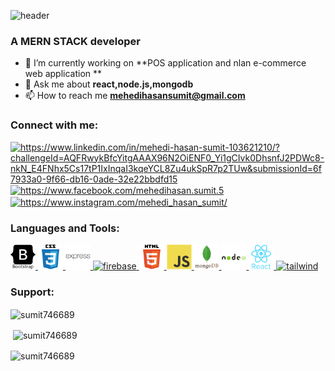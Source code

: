 ![header](https://capsule-render.vercel.app/api?color=auto&type=waving&height=200&animation=scaleIn&text=Hello%20!%20I'm%20Mehedi%20Hasan&fontSize=50&fontAlignY=35)<h3 align="left">A MERN STACK developer</h3>

- 🔭 I’m currently working on **POS application and nlan e-commerce web application **
- 💬 Ask me about **react,node.js,mongodb**
- 📫 How to reach me **mehedihasansumit@gmail.com**

<h3 align="left">Connect with me:</h3>
<p align="left">
<a href="https://www.linkedin.com/in/mehedi-hasan-sumit-103621210/" target="blank"><img align="center" src="https://raw.githubusercontent.com/rahuldkjain/github-profile-readme-generator/master/src/images/icons/Social/linked-in-alt.svg" alt="https://www.linkedin.com/in/mehedi-hasan-sumit-103621210/?challengeId=AQFRwykBfcYitgAAAX96N2OiENF0_Yi1gCIvk0DhsnfJ2PDWc8-nkN_E4FNhx5Cs17tP1IxInqaI3kqeYCL8Zu4ukSpR7p2TUw&submissionId=6f7933a0-9f66-db16-0ade-32e22bbdfd15" height="30" width="40" /></a>
<a href="https://www.facebook.com/mehedihasan.sumit.5" target="blank"><img align="center" src="https://raw.githubusercontent.com/rahuldkjain/github-profile-readme-generator/master/src/images/icons/Social/facebook.svg" alt="https://www.facebook.com/mehedihasan.sumit.5" height="30" width="40" /></a>
<a href="https://www.instagram.com/mehedi_hasan_sumit/" target="blank"><img align="center" src="https://raw.githubusercontent.com/rahuldkjain/github-profile-readme-generator/master/src/images/icons/Social/instagram.svg" alt="https://www.instagram.com/mehedi_hasan_sumit/" height="30" width="40" /></a>
</p>

<h3 align="left">Languages and Tools:</h3>
<p align="left"> <a href="https://getbootstrap.com" target="_blank" rel="noreferrer"> <img src="https://raw.githubusercontent.com/devicons/devicon/master/icons/bootstrap/bootstrap-plain-wordmark.svg" alt="bootstrap" width="40" height="40"/> </a> <a href="https://www.w3schools.com/css/" target="_blank" rel="noreferrer"> <img src="https://raw.githubusercontent.com/devicons/devicon/master/icons/css3/css3-original-wordmark.svg" alt="css3" width="40" height="40"/> </a> <a href="https://expressjs.com" target="_blank" rel="noreferrer" color="blue"> <img src="https://raw.githubusercontent.com/devicons/devicon/master/icons/express/express-original-wordmark.svg" alt="express" width="40" height="40"/> </a> <a href="https://firebase.google.com/" target="_blank" rel="noreferrer"> <img src="https://www.vectorlogo.zone/logos/firebase/firebase-icon.svg" alt="firebase" width="40" height="40"/> </a> <a href="https://www.w3.org/html/" target="_blank" rel="noreferrer"> <img src="https://raw.githubusercontent.com/devicons/devicon/master/icons/html5/html5-original-wordmark.svg" alt="html5" width="40" height="40"/> </a> <a href="https://developer.mozilla.org/en-US/docs/Web/JavaScript" target="_blank" rel="noreferrer"> <img src="https://raw.githubusercontent.com/devicons/devicon/master/icons/javascript/javascript-original.svg" alt="javascript" width="40" height="40"/> </a> <a href="https://www.mongodb.com/" target="_blank" rel="noreferrer"> <img src="https://raw.githubusercontent.com/devicons/devicon/master/icons/mongodb/mongodb-original-wordmark.svg" alt="mongodb" width="40" height="40"/> </a> <a href="https://nodejs.org" target="_blank" rel="noreferrer"> <img src="https://raw.githubusercontent.com/devicons/devicon/master/icons/nodejs/nodejs-original-wordmark.svg" alt="nodejs" width="40" height="40"/> </a> <a href="https://reactjs.org/" target="_blank" rel="noreferrer"> <img src="https://raw.githubusercontent.com/devicons/devicon/master/icons/react/react-original-wordmark.svg" alt="react" width="40" height="40"/> </a> <a href="https://tailwindcss.com/" target="_blank" rel="noreferrer"> <img src="https://www.vectorlogo.zone/logos/tailwindcss/tailwindcss-icon.svg" alt="tailwind" width="40" height="40"/> </a> </p>

<h3 align="left">Support:</h3>


<p><img align="center" src="https://github-readme-stats.vercel.app/api/top-langs?username=sumit746689&show_icons=true&locale=en&layout=compact" alt="sumit746689" /></p>

<p>&nbsp;<img align="center" src="https://github-readme-stats.vercel.app/api?username=sumit746689&show_icons=true&locale=en" alt="sumit746689" /></p>

<p><img align="center" src="https://github-readme-streak-stats.herokuapp.com/?user=sumit746689&" alt="sumit746689" /></p>
